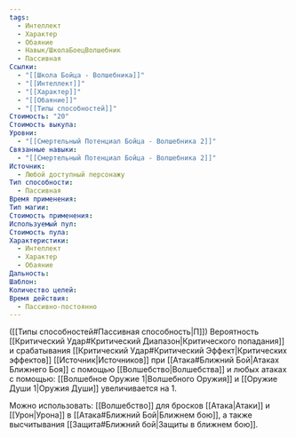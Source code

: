 ```yaml
---
tags:
  - Интеллект
  - Характер
  - Обаяние
  - Навык/ШколаБоецВолшебник
  - Пассивная
Ссылки:
  - "[[Школа Бойца - Волшебника]]"
  - "[[Интеллект]]"
  - "[[Характер]]"
  - "[[Обаяние]]"
  - "[[Типы способностей]]"
Стоимость: "20"
Стоимость выкупа: 
Уровни:
  - "[[Смертельный Потенциал Бойца - Волшебника 2]]"
Связанные навыки:
  - "[[Смертельный Потенциал Бойца - Волшебника 2]]"
Источник:
  - Любой доступный персонажу
Тип способности:
  - Пассивная
Время применения: 
Тип магии: 
Стоимость применения: 
Используемый пул: 
Стоимость пула: 
Характеристики:
  - Интеллект
  - Характер
  - Обаяние
Дальность: 
Шаблон: 
Количество целей: 
Время действия:
  - Пассивно-постоянно
---
```

([[Типы способностей#Пассивная способность|П]]) Вероятность [[Критический Удар#Критический Диапазон|Критического попадания]] и срабатывания [[Критический Удар#Критический Эффект|Критических эффектов]] [[Источник|Источников]] при [[Атака#Ближний Бой|Атаках Ближнего Боя]] с помощью [[Волшебство|Волшебства]] и любых атаках с помощью: [[Волшебное Оружие 1|Волшебного Оружия]] и [[Оружие Души 1|Оружия Души]] увеличивается на 1.

Можно использовать: [[Волшебство]] для бросков [[Атака|Атаки]] и [[Урон|Урона]] в [[Атака#Ближний Бой|Ближнем бою]], а также высчитывания [[Защита#Ближний бой|Защиты в ближнем бою]].

